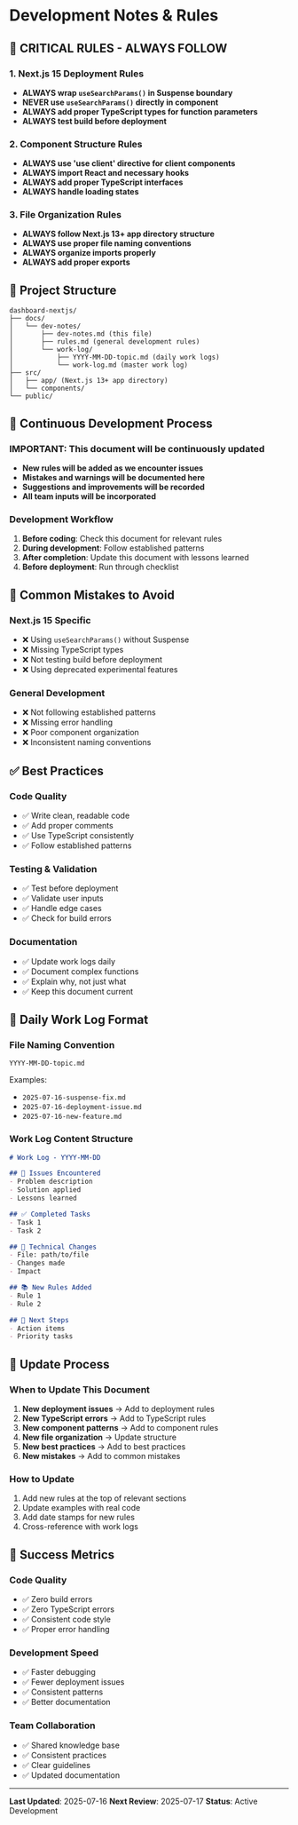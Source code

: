 # Development Notes & Rules

## 🚨 CRITICAL RULES - ALWAYS FOLLOW

### 1. Next.js 15 Deployment Rules
- **ALWAYS wrap `useSearchParams()` in Suspense boundary**
- **NEVER use `useSearchParams()` directly in component**
- **ALWAYS add proper TypeScript types for function parameters**
- **ALWAYS test build before deployment**

### 2. Component Structure Rules
- **ALWAYS use 'use client' directive for client components**
- **ALWAYS import React and necessary hooks**
- **ALWAYS add proper TypeScript interfaces**
- **ALWAYS handle loading states**

### 3. File Organization Rules
- **ALWAYS follow Next.js 13+ app directory structure**
- **ALWAYS use proper file naming conventions**
- **ALWAYS organize imports properly**
- **ALWAYS add proper exports**

## 📁 Project Structure

```
dashboard-nextjs/
├── docs/
│   └── dev-notes/
│       ├── dev-notes.md (this file)
│       ├── rules.md (general development rules)
│       └── work-log/
│           ├── YYYY-MM-DD-topic.md (daily work logs)
│           └── work-log.md (master work log)
├── src/
│   ├── app/ (Next.js 13+ app directory)
│   └── components/
└── public/
```

## 🔄 Continuous Development Process

### **IMPORTANT: This document will be continuously updated**
- **New rules will be added as we encounter issues**
- **Mistakes and warnings will be documented here**
- **Suggestions and improvements will be recorded**
- **All team inputs will be incorporated**

### Development Workflow
1. **Before coding**: Check this document for relevant rules
2. **During development**: Follow established patterns
3. **After completion**: Update this document with lessons learned
4. **Before deployment**: Run through checklist

## 🚨 Common Mistakes to Avoid

### Next.js 15 Specific
- ❌ Using `useSearchParams()` without Suspense
- ❌ Missing TypeScript types
- ❌ Not testing build before deployment
- ❌ Using deprecated experimental features

### General Development
- ❌ Not following established patterns
- ❌ Missing error handling
- ❌ Poor component organization
- ❌ Inconsistent naming conventions

## ✅ Best Practices

### Code Quality
- ✅ Write clean, readable code
- ✅ Add proper comments
- ✅ Use TypeScript consistently
- ✅ Follow established patterns

### Testing & Validation
- ✅ Test before deployment
- ✅ Validate user inputs
- ✅ Handle edge cases
- ✅ Check for build errors

### Documentation
- ✅ Update work logs daily
- ✅ Document complex functions
- ✅ Explain why, not just what
- ✅ Keep this document current

## 📝 Daily Work Log Format

### File Naming Convention
```
YYYY-MM-DD-topic.md
```
Examples:
- `2025-07-16-suspense-fix.md`
- `2025-07-16-deployment-issue.md`
- `2025-07-16-new-feature.md`

### Work Log Content Structure
```markdown
# Work Log - YYYY-MM-DD

## 🚨 Issues Encountered
- Problem description
- Solution applied
- Lessons learned

## ✅ Completed Tasks
- Task 1
- Task 2

## 🔧 Technical Changes
- File: path/to/file
- Changes made
- Impact

## 📚 New Rules Added
- Rule 1
- Rule 2

## 🎯 Next Steps
- Action items
- Priority tasks
```

## 🔄 Update Process

### When to Update This Document
1. **New deployment issues** → Add to deployment rules
2. **New TypeScript errors** → Add to TypeScript rules
3. **New component patterns** → Add to component rules
4. **New file organization** → Update structure
5. **New best practices** → Add to best practices
6. **New mistakes** → Add to common mistakes

### How to Update
1. Add new rules at the top of relevant sections
2. Update examples with real code
3. Add date stamps for new rules
4. Cross-reference with work logs

## 🎯 Success Metrics

### Code Quality
- ✅ Zero build errors
- ✅ Zero TypeScript errors
- ✅ Consistent code style
- ✅ Proper error handling

### Development Speed
- ✅ Faster debugging
- ✅ Fewer deployment issues
- ✅ Consistent patterns
- ✅ Better documentation

### Team Collaboration
- ✅ Shared knowledge base
- ✅ Consistent practices
- ✅ Clear guidelines
- ✅ Updated documentation

---

**Last Updated**: 2025-07-16
**Next Review**: 2025-07-17
**Status**: Active Development 